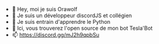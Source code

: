 - 👋 Hey, moi je suis Orawolf
- 👀 Je suis un développeur discordJS et collégien 
- 🌱 Je suis entrain d'apprendre le Python
- 💞️ Ici, vous trouverez l'open source de mon bot Tesla'Bot
- 📫 https://discord.gg/mJ2h9qpbSu

<!---
OrawolfDev/OrawolfDev is a ✨ special ✨ repository because its `README.md` (this file) appears on your GitHub profile.
You can click the Preview link to take a look at your changes.
--->
